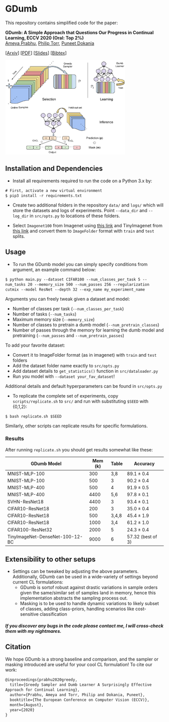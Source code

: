 # GDumb
 
This repository contains simplified code for the paper:

**GDumb: A Simple Approach that Questions Our Progress in Continual Learning, ECCV 2020 (Oral: Top 2%)**  
[Ameya Prabhu](https://drimpossible.github.io), [Philip Torr](https://www.robots.ox.ac.uk/~phst/), [Puneet Dokania](https://puneetkdokania.github.io)

[[Arxiv](https://arxiv.org/abs/)]
[[PDF](https://drimpossible.github.io/.pdf)]
[[Slides]()]
[[Bibtex](https://github.com/drimpossible/GDumb/#citation)]

<a href="url"><img src="https://github.com/drimpossible/GDumb/blob/master/Model.png" height="300" width="381" ></a>

## Installation and Dependencies

* Install all requirements required to run the code on a Python 3.x by:
 ```	
# First, activate a new virtual environment
$ pip3 install -r requirements.txt
 ```
 
* Create two additional folders in the repository `data/` and `logs/` which will store the datasets and logs of experiments. Point `--data_dir` and `--log_dir` in `src/opts.py` to locations of these folders.

 * Select `Imagenet100` from Imagenet using [this link](https://github.com/wuyuebupt/LargeScaleIncrementalLearning/tree/master/dataImageNet100) and TinyImagenet from [this link](https://tiny-imagenet.herokuapp.com/) and convert them to `ImageFolder` format with `train` and `test` splits.  
 
## Usage

* To run the GDumb model you can simply specify conditions from argument, an example command below:
```
$ python main.py --dataset CIFAR100 --num_classes_per_task 5 --num_tasks 20 --memory_size 500 --num_passes 256 --regularization cutmix --model ResNet --depth 32 --exp_name my_experiment_name
```
Arguments you can freely tweak given a dataset and model: 
  - Number of classes per task (`--num_classes_per_task`)
  - Number of tasks (`--num_tasks`)
  - Maximum memory size (`--memory_size`)
  - Number of classes to pretrain a dumb model (`--num_pretrain_classes`)
  - Number of passes through the memory for learning the dumb model and pretraining (`--num_passes` and `--num_pretrain_passes`) 

To add your favorite dataset: 
  - Convert it to ImageFolder format (as in imagenet) with `train` and `test` folders 
  - Add the dataset folder name exactly to `src/opts.py`
  - Add dataset details to `get_statistics()` function in `src/dataloader.py`
  - Run you model with `--dataset your_fav_dataset`! 

Additional details and default hyperparameters can be found in `src/opts.py` 
  
 * To replicate the complete set of experiments, copy `scripts/replicate.sh` to `src/` and run with substituting `$SEED` with {0,1,2}:
```
$ bash replicate.sh $SEED
```
Similarly, other scripts can replicate results for specific formulations.

### Results

After running `replicate.sh` you should get results somewhat like these:

| GDumb Model | Mem (k) | Table | Accuracy |
|---|---|---|---|
| MNIST-MLP-100 | 300 | 3,8 | 89.1 ± 0.4 |
| MNIST-MLP-100 | 500 | 3 | 90.2 ± 0.4 |
| MNIST-MLP-400 | 500 | 4 | 91.9 ± 0.5 |
| MNIST-MLP-400 | 4400 | 5,6 | 97.8 ± 0.1 |
| SVHN-ResNet18 | 4400 | 3 | 93.4 ± 0.1 |
| CIFAR10-ResNet18 | 200 | 3 | 35.0 ± 0.4 |
| CIFAR10-ResNet18 | 500 | 3,4,8 | 45.4 ± 1.9 |
| CIFAR10-ResNet18 | 1000 | 3,4 | 61.2 ± 1.0 |
| CIFAR100-ResNet32 | 2000 | 5 | 24.3 ± 0.4 |
| TinyImageNet-DenseNet-100-12-BC | 9000 | 6 | 57.32 (best of 3) |

## Extensibility to other setups

- Settings can be tweaked by adjusting the above parameters. Additionally, GDumb can be used in a wide-variety of settings beyond current CL formulations:
  - GDumb is sortof robust against drastic variations in sample orders given the same/similar set of samples land in memory, hence this implementation abstracts the sampling process out.
  - Masking is to be used to handle dynamic variations to likely subset of classes, adding class-priors, handling scenarios like cost-sensitive classification

##### If you discover any bugs in the code please contact me, I will cross-check them with my nightmares.


## Citation

We hope GDumb is a strong baseline and comparison, and the sampler or masking introduced are useful for your cool CL formulation! To cite our work:

```
@inproceedings{prabhu2020greedy,
  title={Greedy Sampler and Dumb Learner A Surprisingly Effective Approach for Continual Learning},
  author={Prabhu, Ameya and Torr, Philip and Dokania, Puneet},
  booktitle={The European Conference on Computer Vision (ECCV)},
  month={August},
  year={2020}
}
```
